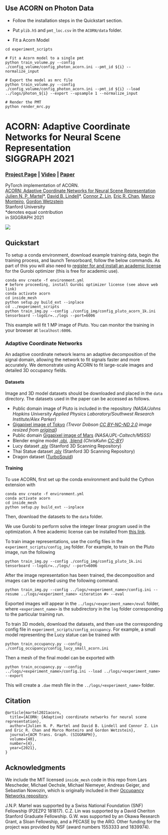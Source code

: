 ## Use ACORN on Photon Data

- Follow the installation steps in  the Quickstart section.

- Put `plib.h5` and `pmt_loc.csv` in the `ACORN/data` folder.

- Fit a Acorn Model

```
cd experiment_scripts

# Fit a Acorn model to a single pmt
python train_volume.py --config ./config_volume/config_photon_acorn.ini --pmt_id ${i} --normalize_input

# Export the model as mrc file
python train_volume.py --config ./config_volume/config_photon_acorn.ini --pmt_id ${i} --load ../logs/photon_${i} --export --upsample 1 --normalize_input

# Render the PMT 
python render_mrc.py
```


# ACORN: Adaptive Coordinate Networks for Neural Scene Representation <br> SIGGRAPH 2021
### [Project Page](http://www.computationalimaging.org/publications/acorn/) | [Video](https://www.youtube.com/watch?v=P192X3J6cg4) | [Paper](https://arxiv.org/abs/2105.02788)
PyTorch implementation of ACORN.<br>
[ACORN: Adaptive Coordinate Networks for Neural Scene Representation](http://www.computationalimaging.org/publications/acorn/)<br>
 [Julien N. P. Martel](http://web.stanford.edu/~jnmartel/)\*,
 [David B. Lindell](https://davidlindell.com)\*,
 [Connor Z. Lin](https://connorzlin.com/),
 [Eric R. Chan](https://ericryanchan.github.io/about.html),
 [Marco Monteiro](https://twitter.com/monteiroamarco),
 [Gordon Wetzstein](https://computationalimaging.org)<br>
 Stanford University <br>
  \*denotes equal contribution  
in SIGGRAPH 2021

<img src='img/teaser.png'/>

## Quickstart

To setup a conda environment, download example training data, begin the training process, and launch Tensorboard, follow the below commands. As part of this you will also need to [register for and install an academic license](https://www.gurobi.com/downloads/free-academic-license/) for the Gurobi optimizer (this is free for academic use). 
```
conda env create -f environment.yml
# before proceeding, install Gurobi optimizer license (see above web link)
conda activate acorn 
cd inside_mesh
python setup.py build_ext --inplace
cd ../experiment_scripts
python train_img.py --config ./config_img/config_pluto_acorn_1k.ini
tensorboard --logdir=../logs --port=6006
```

This example will fit 1 MP image of Pluto. You can monitor the training in your browser at `localhost:6006`. 

### Adaptive Coordinate Networks

An adaptive coordinate network learns an adaptive decomposition of the signal domain, allowing the network to fit signals faster and more accurately. We demonstrate using ACORN to fit large-scale images and detailed 3D occupancy fields. 

#### Datasets

Image and 3D model datasets should be downloaded and placed in the `data` directory. The datasets used in the paper can be accessed as follows. 

- Public domain image of Pluto is included in the repository *(NASA/Johns Hopkins University Applied Physics Laboratory/Southwest Research Institute/Alex Parker)*
- [Gigapixel image of Tokyo](https://drive.google.com/file/d/1ITWSv8KcZ_HPNrCXbbbkwzXDSDMr7ACg/view?usp=sharing) *(Trevor Dobson [CC BY-NC-ND 2.0](https://creativecommons.org/licenses/by-nc-nd/2.0/) image resized from [original](https://www.flickr.com/photos/trevor_dobson_inefekt69/29314390837))*
- Public domain [Gigapixel image of Mars](https://drive.google.com/file/d/1Ro1lWxRsl97Jbzm9EA2k9nUEyyVUwxEu/view?usp=sharing) *(NASA/JPL-Caltech/MSSS)*
- Blender engine model [.obj](https://drive.google.com/file/d/1NU2I1Vly6X7YZWD1z_JiBx67XSJ_iR8d/view?usp=sharing), [.blend](https://www.blendswap.com/blend/17636) *(ChrisKuhn [CC-BY](https://creativecommons.org/licenses/by/2.0/))*
- Lucy dataset [.ply](http://graphics.stanford.edu/data/3Dscanrep/) (Stanford 3D Scanning Repository)
- Thai Statue dataset [.ply](http://graphics.stanford.edu/data/3Dscanrep/) (Stanford 3D Scanning Repository)
- Dragon dataset ([TurboSquid](https://www.turbosquid.com/3d-models/chinese-printing-3d-model-1548953))
 
#### Training

To use ACORN, first set up the conda environment and build the Cython extension with  
```
conda env create -f environment.yml
conda activate acorn 
cd inside_mesh
python setup.py build_ext --inplace
```

Then, download the datasets to the `data` folder. 

We use Gurobi to perform solve the integer linear program used in the optimization. A free academic license can be installed from [this link](https://www.gurobi.com/downloads/free-academic-license/).

To train image representations, use the config files in the `experiment_scripts/config_img` folder. For example, to train on the Pluto image, run the following
```
python train_img.py --config ./config_img/config_pluto_1k.ini
tensorboard --logdir=../logs/ --port=6006
```

After the image representation has been trained, the decomposition and images can be exported using the following command.

```
python train_img.py --config ../logs/<experiment_name>/config.ini --resume ../logs/<experiment_name> <iteration #> --eval
```

Exported images will appear in the `../logs/<experiment_name>/eval` folder, where `<experiment_name>` is the subdirectory in the `log` folder corresponding to the particular training run.

To train 3D models, download the datasets, and then use the corresponding config file in `experiment_scripts/config_occupancy`. For example, a small model representing the Lucy statue can be trained with 

```
python train_occupancy.py --config ./config_occupancy/config_lucy_small_acorn.ini
```

Then a mesh of the final model can be exported with
```
python train_occupancy.py --config ../logs/<experiment_name>/config.ini --load ../logs/<experiment_name> --export
```

This will create a `.dae` mesh file in the `../logs/<experiment_name>` folder.

## Citation

```
@article{martel2021acorn,
  title={ACORN: {Adaptive} coordinate networks for neural scene representation},
  author={Julien N. P. Martel and David B. Lindell and Connor Z. Lin and Eric R. Chan and Marco Monteiro and Gordon Wetzstein},
  journal={ACM Trans. Graph. (SIGGRAPH)},
  volume={40},
  number={4},
  year={2021},
}
```
## Acknowledgments

We include the MIT licensed `inside_mesh` code in this repo from Lars Mescheder, Michael Oechsle, Michael Niemeyer, Andreas Geiger, and Sebastian Nowozin, which is originally included in their [Occupancy Networks repository](https://github.com/autonomousvision/occupancy_networks/tree/ddb2908f96de9c0c5a30c093f2a701878ffc1f4a/im2mesh/utils/libmesh
).

J.N.P. Martel was supported by a Swiss National Foundation (SNF) Fellowship (P2EZP2 181817). C.Z. Lin was supported by a David Cheriton Stanford Graduate Fellowship. G.W. was supported by an Okawa Research Grant, a Sloan Fellowship, and a PECASE by the ARO. Other funding for the project was provided by NSF (award numbers 1553333 and 1839974).


